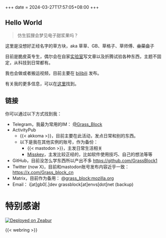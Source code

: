 +++
date = 2024-03-27T17:57:05+08:00
+++
## Hello World
> 仿生狐狸会梦见电子甜浆果吗？

这里是没想好正经名字的草方块，aka 草草、GB、草格子、草师傅、~~韭菜盒子~~

目前是脆皮英专生，偶尔会在自家[实验室](https://lab.gb0.dev)写文章以及折腾试验各种东西，主题不固定，从科技到日常都有。

我也会做或者搬运视频，目前主要在 [bilibili](https://space.bilibili.com/1357023518) 发布。

有关我的更多信息，可以在[这里](/about)找到。
## 链接
你可以通过以下方式找到我：

- Telegram，我最为常用的IM： [@Grass_Block](tg://user?id=616760897)
- ActivityPub
  - {{< akkoma >}}，目前主要在此活动，发点日常和别的东西。
  - 以下是我在其他实例的账号，作为备份：
    - {{< mastodon >}}，主发日常生活相关
    - [Misskey](https://nya.one/@grassblock)，主发比较正经的，比如软件使用技巧、自己的想法等等
- GitHub，目前没怎么学东西所以产出不多
  https://github.com/GrassBlock1
- Twitter (now X)，目前和mastodon账号发布内容近乎一致：  https://x.com/Grass_block_cn
- Matrix，目前作为备用： [@grass_block:mozilla.org](https://matrix.to/#/@grass_block:mozilla.org)
- Email： i[at]gb0[.]dev grassblock[at]envs[dot]net (backup)

# 特别感谢
[![Deployed on Zeabur](https://zeabur.com/deployed-on-zeabur-dark.svg)](https://zeabur.com?referralCode=GrassBlock1&utm_source=GrassBlock1&utm_campaign=oss)

{{< webring >}}